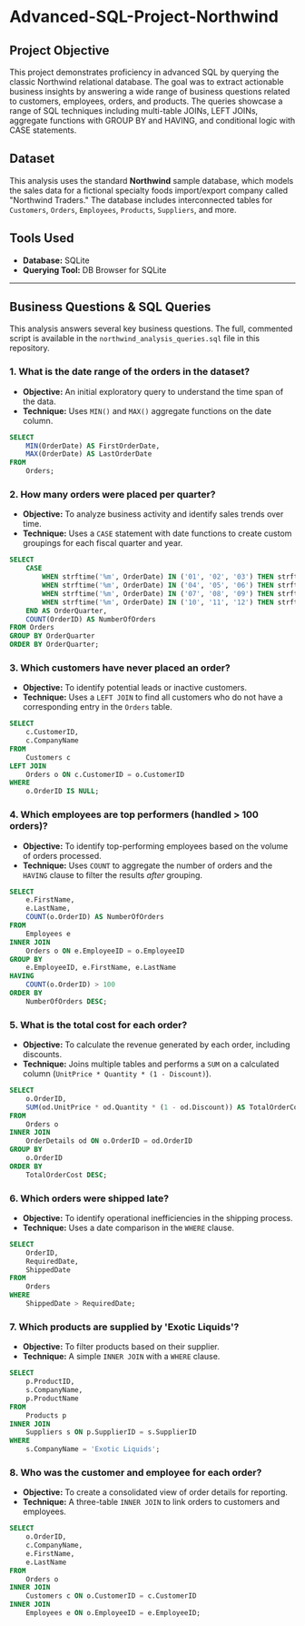 # Advanced-SQL-Project-Northwind
## Project Objective
This project demonstrates proficiency in advanced SQL by querying the classic Northwind relational database. The goal was to extract actionable business insights by answering a wide range of business questions related to customers, employees, orders, and products. The queries showcase a range of SQL techniques including multi-table JOINs, LEFT JOINs, aggregate functions with GROUP BY and HAVING, and conditional logic with CASE statements.

## Dataset
This analysis uses the standard **Northwind** sample database, which models the sales data for a fictional specialty foods import/export company called "Northwind Traders." The database includes interconnected tables for `Customers`, `Orders`, `Employees`, `Products`, `Suppliers`, and more.

## Tools Used
* **Database:** SQLite
* **Querying Tool:** DB Browser for SQLite

---

## Business Questions & SQL Queries

This analysis answers several key business questions. The full, commented script is available in the `northwind_analysis_queries.sql` file in this repository.

### 1. What is the date range of the orders in the dataset?
* **Objective:** An initial exploratory query to understand the time span of the data.
* **Technique:** Uses `MIN()` and `MAX()` aggregate functions on the date column.
```sql
SELECT
    MIN(OrderDate) AS FirstOrderDate,
    MAX(OrderDate) AS LastOrderDate
FROM
    Orders;
```
### 2. How many orders were placed per quarter?
* **Objective:** To analyze business activity and identify sales trends over time.
* **Technique:** Uses a `CASE` statement with date functions to create custom groupings for each fiscal quarter and year.
```sql
SELECT
    CASE
        WHEN strftime('%m', OrderDate) IN ('01', '02', '03') THEN strftime('%Y', OrderDate) || '-Q1'
        WHEN strftime('%m', OrderDate) IN ('04', '05', '06') THEN strftime('%Y', OrderDate) || '-Q2'
        WHEN strftime('%m', OrderDate) IN ('07', '08', '09') THEN strftime('%Y', OrderDate) || '-Q3'
        WHEN strftime('%m', OrderDate) IN ('10', '11', '12') THEN strftime('%Y', OrderDate) || '-Q4'
    END AS OrderQuarter,
    COUNT(OrderID) AS NumberOfOrders
FROM Orders
GROUP BY OrderQuarter
ORDER BY OrderQuarter;
```
### 3. Which customers have never placed an order?
* **Objective:** To identify potential leads or inactive customers.
* **Technique:** Uses a `LEFT JOIN` to find all customers who do not have a corresponding entry in the `Orders` table.
```sql
SELECT
    c.CustomerID,
    c.CompanyName
FROM
    Customers c
LEFT JOIN
    Orders o ON c.CustomerID = o.CustomerID
WHERE
    o.OrderID IS NULL;
```
### 4. Which employees are top performers (handled > 100 orders)?
* **Objective:** To identify top-performing employees based on the volume of orders processed.
* **Technique:** Uses `COUNT` to aggregate the number of orders and the `HAVING` clause to filter the results *after* grouping.
```sql
SELECT
    e.FirstName,
    e.LastName,
    COUNT(o.OrderID) AS NumberOfOrders
FROM
    Employees e
INNER JOIN
    Orders o ON e.EmployeeID = o.EmployeeID
GROUP BY
    e.EmployeeID, e.FirstName, e.LastName
HAVING
    COUNT(o.OrderID) > 100
ORDER BY
    NumberOfOrders DESC;
```
### 5. What is the total cost for each order?
* **Objective:** To calculate the revenue generated by each order, including discounts.
* **Technique:** Joins multiple tables and performs a `SUM` on a calculated column (`UnitPrice * Quantity * (1 - Discount)`).
```sql
SELECT
    o.OrderID,
    SUM(od.UnitPrice * od.Quantity * (1 - od.Discount)) AS TotalOrderCost
FROM
    Orders o
INNER JOIN
    OrderDetails od ON o.OrderID = od.OrderID
GROUP BY
    o.OrderID
ORDER BY
    TotalOrderCost DESC;
```
### 6. Which orders were shipped late?
* **Objective:** To identify operational inefficiencies in the shipping process.
* **Technique:** Uses a date comparison in the `WHERE` clause.
```sql
SELECT
    OrderID,
    RequiredDate,
    ShippedDate
FROM
    Orders
WHERE
    ShippedDate > RequiredDate;
```
### 7. Which products are supplied by 'Exotic Liquids'?
* **Objective:** To filter products based on their supplier.
* **Technique:** A simple `INNER JOIN` with a `WHERE` clause.
```sql
SELECT
    p.ProductID,
    s.CompanyName,
    p.ProductName
FROM
    Products p
INNER JOIN
    Suppliers s ON p.SupplierID = s.SupplierID
WHERE
    s.CompanyName = 'Exotic Liquids';
```
### 8. Who was the customer and employee for each order?
* **Objective:** To create a consolidated view of order details for reporting.
* **Technique:** A three-table `INNER JOIN` to link orders to customers and employees.
```sql
SELECT
    o.OrderID,
    c.CompanyName,
    e.FirstName,
    e.LastName
FROM
    Orders o
INNER JOIN
    Customers c ON o.CustomerID = c.CustomerID
INNER JOIN
    Employees e ON o.EmployeeID = e.EmployeeID;
```
````
